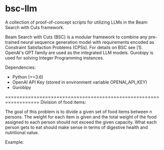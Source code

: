 # bsc-llm
A collection of proof-of-concept scripts for utilizing LLMs in the Beam Search with Cuts framework.

Beam Search with Cuts (BSC) is a modular framework to combine any pre-trained neural sequence generation model with requirements encoded as Constraint Satisfaction Problems (CPSs). For details on BSC see [1]. OpenAI's GPT family are used as the integrated LLM models. Gurobipy is used for solving Integer Programming instances.

Dependencies:
- Python (>=3.6)
- OpenAI API Key (stored in environment variable OPENAI_API_KEY)
- Gurobipy


==================================================================
Division of food items:

The goal of this problem is to divide a given set of food items between n persons. The weight for each item is given and the total weight of the food assigned to each person should not exceed the given capacity. What each person gets to eat should make sense in terms of digestive health and nutritional value.

Example:
